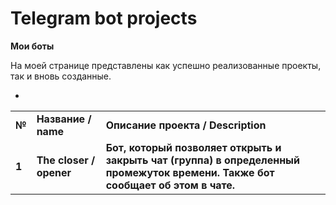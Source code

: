 <h1>Telegram bot projects</h1>
   
<b>Мои боты</b><br/>

   <p>На моей странице представлены как успешно реализованные проекты, так и вновь созданные.</p>
   

- 
<table>
  
<tr>
<td><b>№</b></td>
<td><b>Название / name</b></td>
<td><b>Описание проекта / Description</b></td>
</tr>

<tr>
<td><b>1</b></td>
<td><b>The closer / opener</b></td>
<td><b>Бот, который позволяет открыть и закрыть чат (группа) в определенный промежуток времени. Также бот сообщает об этом в чате.</b></td>
</tr>
</table>
